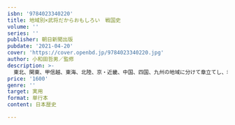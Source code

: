 ```yaml
---
isbn: '9784023340220'
title: 地域別×武将だからおもしろい　戦国史
volume: ''
series: ''
publisher: 朝日新聞出版
pubdate: '2021-04-20'
cover: 'https://cover.openbd.jp/9784023340220.jpg'
author: 小和田哲男／監修
description: >-
  東北、関東、甲信越、東海、北陸、京・近畿、中国、四国、九州の地域に分けて章立てし、地域別の通史を解説することで新しい戦国時代像が見えてくる。「城と都市」「資料を読む」などの中級者以上も楽しめるコラムページも充実。オールカラーの写真・図・地図がたっぷりでわかりやすい。
price: '1600'
genre: ''
target: 実用
format: 単行本
content: 日本歴史

---
```


